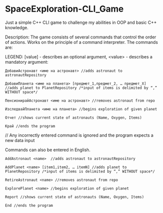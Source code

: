 # SpaceExploration-CLI_Game
Just a simple C++ CLI game to challenge my abilities in OOP and basic C++ knowledge.

Description: The game consists of several commands that control the order of actions. Works on the principle of a command interpreter. The commands are:

LEGEND: [value] - describes an optional argument, \<value\> - describes a mandatory argument:

    ДобавиАстронавт <име на астронавт> //adds astronaut to astronautRepository 

    ДобавиПланета <име на планета> [предмет_1,предмет_2, … предмет_X] //adds planet to PlanetRepository /*input of items is delimited by “,” WITHOUT space*/ 

    ПенсионирайАстронавт <име на астронавт> //removes astronaut from repo

    ИзследвайПланета <име на планета> //begins exploration of given planet

    Отчет //shows current state of astronauts (Name, Oxygen, Items) 

    Край //ends the program

// Any incorrectly entered command is ignored and the program expects a new data input

Commands can also be entered in English.

    AddAstronaut <name>  //adds astronaut to astronautRepository 

    AddPlanet <name> [item1,item2, … itemN] //adds planet to PlanetRepository /*input of items is delimited by “,” WITHOUT space*/ 

    RetireAstronaut <name> //removes astronaut from repo

    ExplorePlanet <name> //begins exploration of given planet

    Report //shows current state of astronauts (Name, Oxygen, Items) 

    End //ends the program

